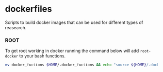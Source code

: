 # dockerfiles

Scripts to build docker images that can be used for different types of reasearch.


### ROOT
To get root working in docker running the command below will add `root-docker` to your bash functions.

```bash
mv docker_fuctions $HOME/.docker_fuctions && echo "source ${HOME}/.docker_fuctions" >> $HOME/.docker_functions
```